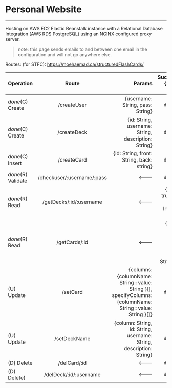 # Personal Website

---

Hosting on AWS EC2 Elastic Beanstalk instance with a Relational Database Integration (AWS RDS PostgreSQL) using an NGINX configured proxy server.

>note: this page sends emails to and between one email in the configuration and will not go anywhere else.

Routes: (for STFC):
https://moehaemad.ca/structuredFlashCards/

| Operation       | Route           | Params           | Success={result: true}          |
| ------------- |:-------------:|-------------:|-------------:|
| *done*(C) Create  | /createUser | {username: String, pass: String}| `default`|
| *done*(C) Create  | /createDeck | {id: String, username: String, description: String}| `default`      |
| *done*(C) Insert     | /createCard      | {id: String, front: String, back: string}      | `default`      |
| *done*(R) Validate  | /checkuser/:username/:pass | <---| `default`|
| *done*(R) Read  | /getDecks/:id/:username | <---| {result: true, ids: {id: Integer}[]}       |
| *done*(R) Read  | /getCards/:id | <---| {result: true, cards: {front: String, back: String}[]}       |
| (U) Update | /setCard      | {columns: {columnName: String **:** value: String }[], specifyColumns: {columnName: String **:** value: String }[]}      | `default`      |
| (U) Update | /setDeckName      | {column: String, id: String, username: String, description: String}      | `default`      |
| (D) Delete  | /delCard/:id      | <---| `default`      |
| (D) Delete)  | /delDeck/:id/:username      | <---| `default`      |